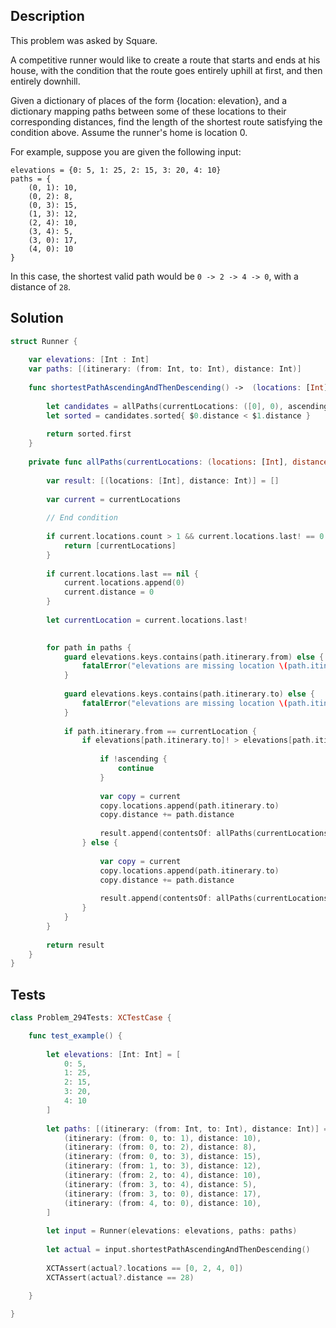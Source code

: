 ## Description

This problem was asked by Square.

A competitive runner would like to create a route that starts and ends at his house, with the condition that the route goes entirely uphill at first, and then entirely downhill.

Given a dictionary of places of the form {location: elevation}, and a dictionary mapping paths between some of these locations to their corresponding distances, find the length of the shortest route satisfying the condition above. Assume the runner's home is location 0.

For example, suppose you are given the following input:

```
elevations = {0: 5, 1: 25, 2: 15, 3: 20, 4: 10}
paths = {
    (0, 1): 10,
    (0, 2): 8,
    (0, 3): 15,
    (1, 3): 12,
    (2, 4): 10,
    (3, 4): 5,
    (3, 0): 17,
    (4, 0): 10
}
```

In this case, the shortest valid path would be `0 -> 2 -> 4 -> 0`, with a distance of `28`.

## Solution

```swift
struct Runner {
    
    var elevations: [Int : Int]
    var paths: [(itinerary: (from: Int, to: Int), distance: Int)]
    
    func shortestPathAscendingAndThenDescending() ->  (locations: [Int], distance: Int)? {
        
        let candidates = allPaths(currentLocations: ([0], 0), ascending: true)
        let sorted = candidates.sorted{ $0.distance < $1.distance }
        
        return sorted.first
    }
    
    private func allPaths(currentLocations: (locations: [Int], distance: Int), ascending: Bool = true) -> [(locations: [Int], distance: Int)] {
        
        var result: [(locations: [Int], distance: Int)] = []
        
        var current = currentLocations
        
        // End condition
        
        if current.locations.count > 1 && current.locations.last! == 0 {
            return [currentLocations]
        }
        
        if current.locations.last == nil {
            current.locations.append(0)
            current.distance = 0
        }
        
        let currentLocation = current.locations.last!

        
        for path in paths {
            guard elevations.keys.contains(path.itinerary.from) else {
                fatalError("elevations are missing location \(path.itinerary.from)")
            }
            
            guard elevations.keys.contains(path.itinerary.to) else {
                fatalError("elevations are missing location \(path.itinerary.to)")
            }
            
            if path.itinerary.from == currentLocation {
                if elevations[path.itinerary.to]! > elevations[path.itinerary.from]! {
                    
                    if !ascending {
                        continue
                    }
                    
                    var copy = current
                    copy.locations.append(path.itinerary.to)
                    copy.distance += path.distance
                    
                    result.append(contentsOf: allPaths(currentLocations: copy, ascending: true))
                } else {
                    
                    var copy = current
                    copy.locations.append(path.itinerary.to)
                    copy.distance += path.distance
                    
                    result.append(contentsOf: allPaths(currentLocations: copy, ascending: false))
                }
            }
        }
        
        return result
    }
}
```

## Tests

```swift
class Problem_294Tests: XCTestCase {

    func test_example() {
        
        let elevations: [Int: Int] = [
            0: 5,
            1: 25,
            2: 15,
            3: 20,
            4: 10
        ]
        
        let paths: [(itinerary: (from: Int, to: Int), distance: Int)] = [
            (itinerary: (from: 0, to: 1), distance: 10),
            (itinerary: (from: 0, to: 2), distance: 8),
            (itinerary: (from: 0, to: 3), distance: 15),
            (itinerary: (from: 1, to: 3), distance: 12),
            (itinerary: (from: 2, to: 4), distance: 10),
            (itinerary: (from: 3, to: 4), distance: 5),
            (itinerary: (from: 3, to: 0), distance: 17),
            (itinerary: (from: 4, to: 0), distance: 10),
        ]
        
        let input = Runner(elevations: elevations, paths: paths)
        
        let actual = input.shortestPathAscendingAndThenDescending()
        
        XCTAssert(actual?.locations == [0, 2, 4, 0])
        XCTAssert(actual?.distance == 28)
        
    }

}
```